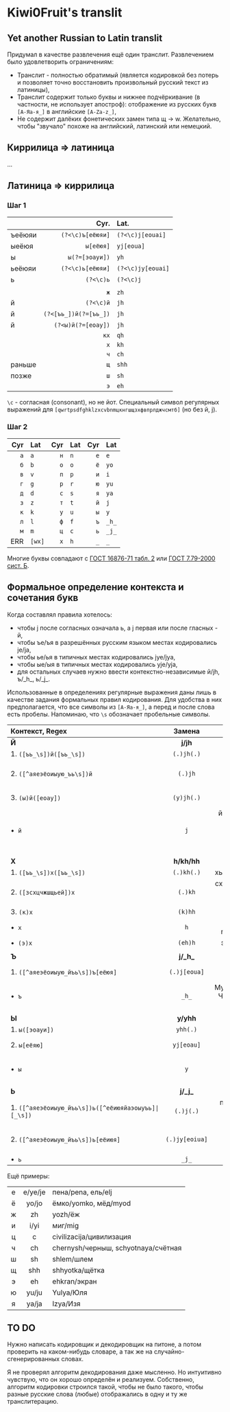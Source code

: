 # Kiwi0Fruit's translit

## Yet another Russian to Latin translit

Придумал в качестве развлечения ещё один транслит. Развлечением было удовлетворить ограничениям:

* Транслит - полностью обратимый (является кодировкой без потерь и позволяет точно восстановить произвольный русский текст из латиницы),
* Транслит содержит только буквы и нижнее подчёркивание (в частности, не использует апостроф): отображение из русских букв `[А-Яа-я_]` в английские `[A-Za-z_]`,
* Не содержит далёких фонетических замен типа щ → w. Желательно, чтобы "звучало" похоже на английский, латинский или немецкий.


## Киррилица => латиница

...

## Латиница => киррилица

### Шаг 1

|        | Cyr.                  | Lat.              |
| ------ | ---------------------:|:----------------- |
| ъеёюяи | `(?<\c)ъ[еёюяи]`      | `(?<\c)j[eouai]`  |
| ыеёюя  | `ы[еёюя]`             | `yj[eoua]`        |
| ы      | `ы(?=[эоауи])`        | `yh`              |
| ьеёюяи | `(?<\c)ь[еёюяи]`      | `(?<\c)jy[eouai]` |
| ь      | `(?<\c)ь`             | `(?<\c)j`         |
|        |                       |                   |
|        | `ж`                   | `zh`              |
| й      | `(?<\c)й`             | `jh`              |
| й      | `(?<[ъь_])й(?=[ъь_])` | `jh`              |
| й      | `(?<ы)й(?=[еоау])`    | `jh`              |
|        | `кx`                  | `qh`              |
|        | `х`                   | `kh`              |
|        | `ч`                   | `ch`              |
| раньше | `щ`                   | `shh`             |
| позже  | `ш`                   | `sh`              |
|        | `э`                   | `eh`              |

`\c` - согласная (consonant), но не йот. Специальный символ регулярных выражений для `[qwrtpsdfghklzxcvbnmцкнгшщзхфвпрлджчсмтб]` (но без й, j).

### Шаг 2

| Cyr | Lat     | Cyr | Lat | Cyr | Lat     |
| ---:|:------- | ---:|:--- | ---:|:------- |
| `а` | `a`     | `н` | `n` | `е` | `e`     |
| `б` | `b`     | `о` | `o` | `ё` | `yo`    |
| `в` | `v`     | `п` | `p` | `и` | `i`     |
| `г` | `g`     | `р` | `r` | `ю` | `yu`    |
| `д` | `d`     | `с` | `s` | `я` | `ya`    |
| `з` | `z`     | `т` | `t` | `й` | `j`     |
| `к` | `k`     | `у` | `u` | `ы` | `y`     |
| `л` | `l`     | `ф` | `f` | `ъ` | `_h_`   |
| `м` | `m`     | `ц` | `c` | `ь` | `_j_`   |
| ERR | `[wx]`  | `x` | `h` | `_` | `_`     |

Многие буквы совпадают с [ГОСТ 16876-71 табл. 2](https://ru.wikipedia.org/wiki/%D0%A2%D1%80%D0%B0%D0%BD%D1%81%D0%BB%D0%B8%D1%82%D0%B5%D1%80%D0%B0%D1%86%D0%B8%D1%8F_%D1%80%D1%83%D1%81%D1%81%D0%BA%D0%BE%D0%B3%D0%BE_%D0%B0%D0%BB%D1%84%D0%B0%D0%B2%D0%B8%D1%82%D0%B0_%D0%BB%D0%B0%D1%82%D0%B8%D0%BD%D0%B8%D1%86%D0%B5%D0%B9#%D0%A1%D1%80%D0%B0%D0%B2%D0%BD%D0%B8%D1%82%D0%B5%D0%BB%D1%8C%D0%BD%D0%B0%D1%8F_%D1%82%D0%B0%D0%B1%D0%BB%D0%B8%D1%86%D0%B0_%D1%81%D0%B8%D1%81%D1%82%D0%B5%D0%BC_%D1%82%D1%80%D0%B0%D0%BD%D1%81%D0%BB%D0%B8%D1%82%D0%B5%D1%80%D0%B0%D1%86%D0%B8%D0%B8) или [ГОСТ 7.79-2000 сист. Б](https://ru.wikipedia.org/wiki/%D0%A2%D1%80%D0%B0%D0%BD%D1%81%D0%BB%D0%B8%D1%82%D0%B5%D1%80%D0%B0%D1%86%D0%B8%D1%8F_%D1%80%D1%83%D1%81%D1%81%D0%BA%D0%BE%D0%B3%D0%BE_%D0%B0%D0%BB%D1%84%D0%B0%D0%B2%D0%B8%D1%82%D0%B0_%D0%BB%D0%B0%D1%82%D0%B8%D0%BD%D0%B8%D1%86%D0%B5%D0%B9#%D0%A1%D1%80%D0%B0%D0%B2%D0%BD%D0%B8%D1%82%D0%B5%D0%BB%D1%8C%D0%BD%D0%B0%D1%8F_%D1%82%D0%B0%D0%B1%D0%BB%D0%B8%D1%86%D0%B0_%D1%81%D0%B8%D1%81%D1%82%D0%B5%D0%BC_%D1%82%D1%80%D0%B0%D0%BD%D1%81%D0%BB%D0%B8%D1%82%D0%B5%D1%80%D0%B0%D1%86%D0%B8%D0%B8).

## Формальное определение контекста и сочетания букв

Когда составлял правила хотелось:

* чтобы j после согласных означала ь, а j первая или после гласных - й,
* чтобы ъe/ъя в разрешённых русским языком местах кодировались je/ja,
* чтобы ьe/ья в типичных местах кодировались jye/jya,
* чтобы ыe/ыя в типичных местах кодировались yje/yja,
* для остальных случаев нужно ввести контекстно-независимые й/jh, ъ/\_h\_, ь/\_j\_.

Использованные в определениях регулярные выражения даны лишь в качестве задания формальных правил кодирования. Для удобства в них предполагается, что все символы из `[А-Яа-я_]`, а перед и после слова есть пробелы. Напоминаю, что `\s` обозначает пробельные символы.

| Контекст, Regex                                               |     Замена     |                                     Примеры                                      |
|:------------------------------------------------------------- |:--------------:|:--------------------------------------------------------------------------------:|
| **Й**                                                         |    **ј/jh**    |                                                                                  |
| 1. `([ъь_\s])й([ъь_\s])`                                        |   `(.)jh(.)`   |                                   йъог/jh_h_og                                   |
| 2. `([^аяеэёоиыую_ъь\s])й`                                     |    `(.)jh`     |                подйес/podjhes, подйод/podjhod, мурьйин/mur_j_jin                 |
| 3. `(ы)й([еоау])`                                             |   `(y)jh(.)`   |                          белыйа/belyjha, белыйе/belyjhe                          |
| •  `й`                                                        |      `j`       | йод/jod, байес/bajes, белый/belyj, йиппи/jippi, байыс/bajys, байяс/bajyas, йй/jj |
|                                                               |                |                                                                                  |
| **Х**                                                         |  **h/kh/hh**   |                                                                                  |
| 1. `([ъь_\s])х([ъь_\s])`                                        |   `(.)kh(.)`   |                             хья/khjya, хьан/kh_j_an                              |
| 2. `([зсхцчжшщьей])х`                                         |    `(.)kh`     |                 сход/skhod, мех/mekh, мэр/mehr, мурьхин/murjkhin                 |
| 3. `(к)х`                                                     |    `(k)hh`     |                                     кхе/khhe                                     |
| •  `х`                                                        |      `h`       |                        хохолок/hoholok, mur_h_hin/муръхин                        |
| •  `(э)х`                                                     |    `(eh)h`     |                                эхо/ehho, эон/ehon                                |
|                                                               |                |                                                                                  |
| **Ъ**                                                         |  **j/\_h\_**   |                                                                                  |
| 1. `([^аяеэёоиыую_йъь\s])ъ[еёюя]`                              |  `(.)j[eoua]`  |                            объект/objekt, изъян/izjan                            |
| •  `ъ`                                                        |     `_h_`      |                Муъминат/Mu_h_minat, Чанъань/Chan_h_anj, онъ/on_h_                |
|                                                               |                |                                                                                  |
| **Ы**                                                         |    **y/yhh**   |                                                                                  |
| 1. `ы([эоауи])`                                               |    `yhh(.)`    |                                  ыа/yhha, ыи/yhhi                                |
| 2. `ы[еёяю]`                                                  |   `yj[eoau]`   |                           белые/belyje, бедныя/bednyja                           |
| •  `ы`                                                        |      `y`       |                            крыска/kryska, ыпся/ypsya, пыхтел/pyhtel              |
|                                                               |                |                                                                                  |
| **Ь**                                                         |  **j/\_j\_**   |                                                                                  |
| 1. <code>([^аяеэёоиыую_йъь\s])ь([^еёиюяйаэоыуъь]\|[_\s])</code> |   `(.)j(.)`    |                  прячься/pryachjsya, мыться/mytjsya, конь/konj                   |
| 2. `([^аяеэёоиыую_йъь\s])ь[еёиюя]`                             | `(.)jy[eoiua]` |                      пьеса/pjyesa, пьян/pjyan, ладьи/ladjyi                      |
| •  `ь`                                                        |     `_j_`      |                                 чаньол/chan_j_ol                                 |

Ещё примеры:

|     |         |                                     |
|:---:|:-------:|:----------------------------------- |
|  е  | e/ye/je | пена/pena, ель/elj                  |
|  ё  |  yo/jo  | ёмко/yomko, мёд/myod                |
|  ж  |   zh    | yozh/ёж                             |
|  и  |  i/yi   | миг/mig                             |
|  ц  |    c    | civilizacija/цивилизация            |
|  ч  |   ch    | chernysh/черныш, schyotnaya/счётная |
|  ш  |   sh    | shlem/шлем                          |
|  щ  |   shh   | shhyotka/щётка                      |
|  э  |   eh    | ehkran/экран                        |
|  ю  |  yu/ju  | Yulya/Юля                           |
|  я  |  ya/ja  | Izya/Изя                            |

## TO DO

Нужно написать кодировщик и декодировщик на питоне, а потом проверить на каком-нибудь словаре, а так же на случайно-сгенерированных словах.

Я не проверял алгоритм декодирования даже мысленно. Но интуитивно чувствую, что он хорошо определён и реализуем. Собственно, алгоритм кодировки строился такой, чтобы не было такого, чтобы разные русские слова (любые) отображались в одну и ту же транслитерацию.
